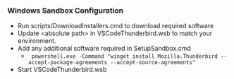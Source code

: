 ### Windows Sandbox Configuration

* Run scripts/DownloadInstallers.cmd to download required software
* Update \<absolute path\> in VSCodeThunderbird.wsb to match your environment.
* Add any additional software required in SetupSandbox.cmd
    * ``` powershell.exe -Command "winget install Mozilla.Thunderbird --accept-package-agreements --accept-source-agreements"```
* Start VSCodeThunderbird.wsb
